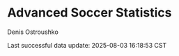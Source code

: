 # Advanced Soccer Statistics
Denis Ostroushko

<!-- gfm -->

Last successful data update: 2025-08-03 16:18:53 CST
